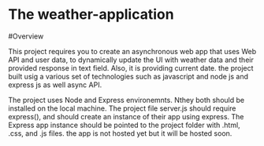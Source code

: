 # The weather-application

#Overview

This project requires you to create an asynchronous web app that uses Web API and user data,
to dynamically update the UI with weather data and their provided response in text field. Also, it is providing current date.
the project built usig a various set of technologies such as javascript and node js and express js as well async API.

The project uses Node and Express environemnts. Nthey both should be installed on the local machine. 
The project file server.js should require express(), and should create an instance of their app using express.
The Express app instance should be pointed to the project folder with .html, .css, and .js files.
the app is not hosted yet but it will be hosted soon.
